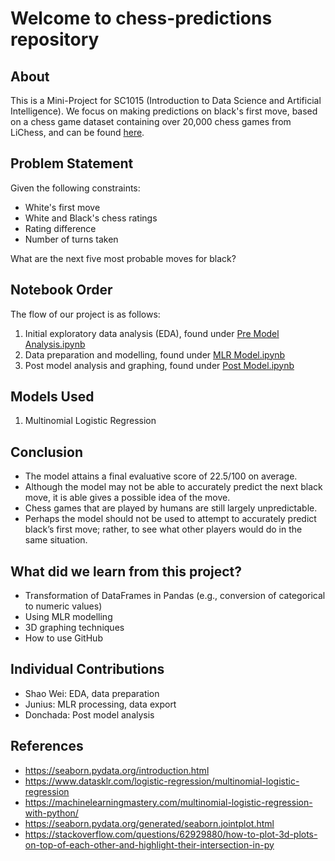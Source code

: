# Welcome to chess-predictions repository

## About

This is a Mini-Project for SC1015 (Introduction to Data Science and Artificial Intelligence). We focus on making predictions on black's first move, based on a chess game dataset containing over 20,000 chess games from LiChess, and can be found [here](https://www.kaggle.com/datasnaek/chess).

## Problem Statement
Given the following constraints:
- White's first move
- White and Black's chess ratings
- Rating difference
- Number of turns taken

What are the next five most probable moves for black?

## Notebook Order
The flow of our project is as follows:
1. Initial exploratory data analysis (EDA), found under [Pre Model Analysis.ipynb](https://github.com/Junius00/chess-predictions/blob/master/Pre%20Model%20Analysis.ipynb)
2. Data preparation and modelling, found under [MLR Model.ipynb](https://github.com/Junius00/chess-predictions/blob/master/MLR%20Model.ipynb)
3. Post model analysis and graphing, found under [Post Model.ipynb](https://github.com/Junius00/chess-predictions/blob/master/Post%20Model.ipynb)

## Models Used

1. Multinomial Logistic Regression

## Conclusion

- The model attains a final evaluative score of 22.5/100 on average.
- Although the model may not be able to accurately predict the next black move, it is able gives a possible idea of the move.
- Chess games that are played by humans are still largely unpredictable.
- Perhaps the model should not be used to attempt to accurately predict black’s first move; rather, to see what other players would do in the same situation.


## What did we learn from this project?

- Transformation of DataFrames in Pandas (e.g., conversion of categorical to numeric values)
- Using MLR modelling
- 3D graphing techniques
- How to use GitHub

## Individual Contributions
- Shao Wei: EDA, data preparation
- Junius: MLR processing, data export
- Donchada: Post model analysis

## References
- https://seaborn.pydata.org/introduction.html
- https://www.datasklr.com/logistic-regression/multinomial-logistic-regression
- https://machinelearningmastery.com/multinomial-logistic-regression-with-python/
- https://seaborn.pydata.org/generated/seaborn.jointplot.html
- https://stackoverflow.com/questions/62929880/how-to-plot-3d-plots-on-top-of-each-other-and-highlight-their-intersection-in-py